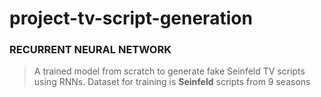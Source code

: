 # project-tv-script-generation
### RECURRENT NEURAL NETWORK
> A trained model from scratch to generate fake Seinfeld TV scripts using RNNs. Dataset for training is **Seinfeld** scripts from 9 seasons

